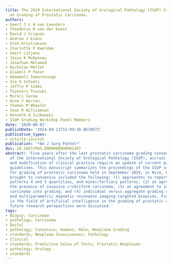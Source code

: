 ```yaml
---
title: The 2019 International Society of Urological Pathology (ISUP) Consensus Conference
  on Grading of Prostatic Carcinoma.
authors:
- Geert J L H van Leenders
- Theodorus H van der Kwast
- David J Grignon
- Andrew J Evans
- Glen Kristiansen
- Charlotte F Kweldam
- Geert Litjens
- Jesse K McKenney
- Jonathan Melamed
- Nicholas Mottet
- Gladell P Paner
- Hemamali Samaratunga
- Ivo G Schoots
- Jeffry P Simko
- Toyonori Tsuzuki
- Murali Varma
- Anne Y Warren
- Thomas M Wheeler
- Sean R Williamson
- Kenneth A Iczkowski
- ISUP Grading Workshop Panel Members
date: '2020-08-01'
publishDate: '2024-09-11T12:09:38.867807Z'
publication_types:
- article-journal
publication: '*Am J Surg Pathol*'
doi: 10.1097/PAS.0000000000001497
abstract: 'Five years after the last prostatic carcinoma grading consensus conference
  of the International Society of Urological Pathology (ISUP), accrual of new data
  and modification of clinical practice require an update of current pathologic grading
  guidelines. This manuscript summarizes the proceedings of the ISUP consensus meeting
  for grading of prostatic carcinoma held in September 2019, in Nice, France. Topics
  brought to consensus included the following: (1) approaches to reporting of Gleason
  patterns 4 and 5 quantities, and minor/tertiary patterns, (2) an agreement to report
  the presence of invasive cribriform carcinoma, (3) an agreement to incorporate intraductal
  carcinoma into grading, and (4) individual versus aggregate grading of systematic
  and multiparametric magnetic resonance imaging-targeted biopsies. Finally, developments
  in the field of artificial intelligence in the grading of prostatic carcinoma and
  future research perspectives were discussed.'
tags:
- Biopsy; Carcinoma
- pathology; Carcinoma
- Ductal
- pathology; Consensus; Humans; Male; Neoplasm Grading
- standards; Neoplasm Invasiveness; Pathology
- Clinical
- standards; Predictive Value of Tests; Prostatic Neoplasms
- pathology; Urology
- standards
---
```

